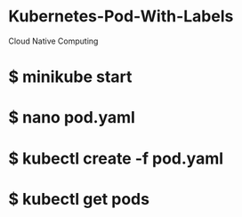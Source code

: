 # Kubernetes-Pod-With-Labels
Cloud Native Computing

# $ minikube start
# $ nano pod.yaml
# $ kubectl create -f pod.yaml
# $ kubectl get pods
